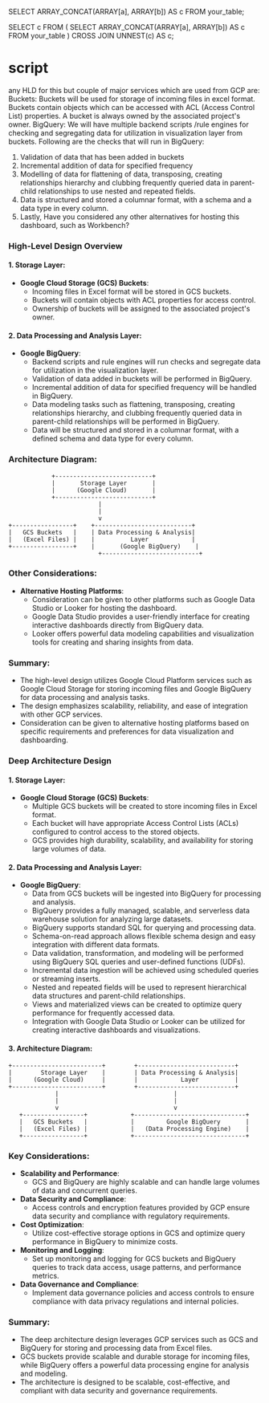 SELECT ARRAY_CONCAT(ARRAY[a], ARRAY[b]) AS c
FROM your_table;


SELECT c
FROM (
  SELECT ARRAY_CONCAT(ARRAY[a], ARRAY[b]) AS c
  FROM your_table
)
CROSS JOIN UNNEST(c) AS c;

# script

any HLD for this but couple of major services which are used from GCP are:
Buckets: Buckets will be used for storage of incoming files in excel format. Buckets contain objects which can be accessed with ACL (Access Control List) properties. A bucket is always owned by the associated project's owner.
BigQuery: We will have multiple backend scripts /rule engines for checking and segregating data for utilization in visualization layer from buckets. Following are the checks that will run in BigQuery:
1.	Validation of data that has been added in buckets
2.	Incremental addition of data for specified frequency
3.	Modelling of data for flattening of data, transposing, creating relationships hierarchy and clubbing frequently queried data in parent-child relationships to use nested and repeated fields.
4.	Data is structured and stored a columnar format, with a schema and a data type in every column.
3.	Lastly, Have you considered any other alternatives for hosting this dashboard, such as Workbench?







### High-Level Design Overview

#### 1. Storage Layer:
- **Google Cloud Storage (GCS) Buckets**:
  - Incoming files in Excel format will be stored in GCS buckets.
  - Buckets will contain objects with ACL properties for access control.
  - Ownership of buckets will be assigned to the associated project's owner.

#### 2. Data Processing and Analysis Layer:
- **Google BigQuery**:
  - Backend scripts and rule engines will run checks and segregate data for utilization in the visualization layer.
  - Validation of data added in buckets will be performed in BigQuery.
  - Incremental addition of data for specified frequency will be handled in BigQuery.
  - Data modeling tasks such as flattening, transposing, creating relationships hierarchy, and clubbing frequently queried data in parent-child relationships will be performed in BigQuery.
  - Data will be structured and stored in a columnar format, with a defined schema and data type for every column.

### Architecture Diagram:

```
            +---------------------------+
            |       Storage Layer       |
            |      (Google Cloud)       |
            +---------------------------+
                         |
                         |   
                         v
+-----------------+    +---------------------------+
|   GCS Buckets   |    | Data Processing & Analysis|
|   (Excel Files) |    |          Layer            |
+-----------------+    |       (Google BigQuery)    |
                         +---------------------------+
```

### Other Considerations:
- **Alternative Hosting Platforms**:
  - Consideration can be given to other platforms such as Google Data Studio or Looker for hosting the dashboard.
  - Google Data Studio provides a user-friendly interface for creating interactive dashboards directly from BigQuery data.
  - Looker offers powerful data modeling capabilities and visualization tools for creating and sharing insights from data.

### Summary:
- The high-level design utilizes Google Cloud Platform services such as Google Cloud Storage for storing incoming files and Google BigQuery for data processing and analysis tasks.
- The design emphasizes scalability, reliability, and ease of integration with other GCP services.
- Consideration can be given to alternative hosting platforms based on specific requirements and preferences for data visualization and dashboarding.












### Deep Architecture Design

#### 1. Storage Layer:
- **Google Cloud Storage (GCS) Buckets**:
  - Multiple GCS buckets will be created to store incoming files in Excel format.
  - Each bucket will have appropriate Access Control Lists (ACLs) configured to control access to the stored objects.
  - GCS provides high durability, scalability, and availability for storing large volumes of data.

#### 2. Data Processing and Analysis Layer:
- **Google BigQuery**:
  - Data from GCS buckets will be ingested into BigQuery for processing and analysis.
  - BigQuery provides a fully managed, scalable, and serverless data warehouse solution for analyzing large datasets.
  - BigQuery supports standard SQL for querying and processing data.
  - Schema-on-read approach allows flexible schema design and easy integration with different data formats.
  - Data validation, transformation, and modeling will be performed using BigQuery SQL queries and user-defined functions (UDFs).
  - Incremental data ingestion will be achieved using scheduled queries or streaming inserts.
  - Nested and repeated fields will be used to represent hierarchical data structures and parent-child relationships.
  - Views and materialized views can be created to optimize query performance for frequently accessed data.
  - Integration with Google Data Studio or Looker can be utilized for creating interactive dashboards and visualizations.

#### 3. Architecture Diagram:

```
+-------------------------+        +---------------------------+
|        Storage Layer    |        | Data Processing & Analysis|
|      (Google Cloud)     |        |            Layer          |
+-------------------------+        +---------------------------+
             |                                |
             |                                |
             v                                v
   +-----------------+            +-------------------------------+
   |   GCS Buckets   |            |         Google BigQuery       |
   |   (Excel Files) |            |   (Data Processing Engine)    |
   +-----------------+            +-------------------------------+
```

### Key Considerations:
- **Scalability and Performance**:
  - GCS and BigQuery are highly scalable and can handle large volumes of data and concurrent queries.
- **Data Security and Compliance**:
  - Access controls and encryption features provided by GCP ensure data security and compliance with regulatory requirements.
- **Cost Optimization**:
  - Utilize cost-effective storage options in GCS and optimize query performance in BigQuery to minimize costs.
- **Monitoring and Logging**:
  - Set up monitoring and logging for GCS buckets and BigQuery queries to track data access, usage patterns, and performance metrics.
- **Data Governance and Compliance**:
  - Implement data governance policies and access controls to ensure compliance with data privacy regulations and internal policies.

### Summary:
- The deep architecture design leverages GCP services such as GCS and BigQuery for storing and processing data from Excel files.
- GCS buckets provide scalable and durable storage for incoming files, while BigQuery offers a powerful data processing engine for analysis and modeling.
- The architecture is designed to be scalable, cost-effective, and compliant with data security and governance requirements.
